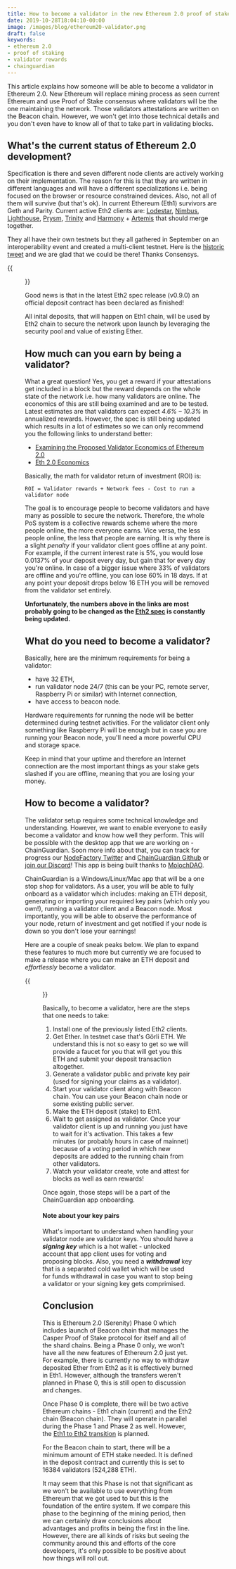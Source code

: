 ```yaml
---
title: How to become a validator in the new Ethereum 2.0 proof of stake system
date: 2019-10-28T18:04:10-00:00
image: /images/blog/ethereum20-validator.png
draft: false
keywords:
- ethereum 2.0
- proof of staking
- validator rewards
- chainguardian
---
```


This article explains how someone will be able to become a validator in Ethereum 2.0. New Ethereum will replace mining process as seen current Ethereum and use Proof of Stake consensus where validators will be the one maintaining the network. Those validators attestations are written on the Beacon chain. However, we won't get into those technical details and you don't even have to know all of that to take part in validating blocks.


## What's the current status of Ethereum 2.0 development?

Specification is there and seven different node clients are actively working on their implementation. The reason for this is that they are written in different languages and will have a different specializations i.e. being focused on the browser or resource constrained devices. Also, not all of them will survive (but that's ok). In current Ethereum (Eth1) survivors are Geth and Parity. Current active Eth2 clients are: [Lodestar](https://github.com/ChainSafe/lodestar), [Nimbus](https://github.com/status-im/nimbus), [Lighthouse](https://github.com/sigp/lighthouse), [Prysm](https://github.com/prysmaticlabs/prysm), [Trinity](https://github.com/ethereum/trinity) and [Harmony](https://github.com/ether-camp/ethereum-harmony) + [Artemis](https://github.com/PegaSysEng/artemis) that should merge together.


They all have their own testnets but they all gathered in September on an interoperability event and created a multi-client testnet. Here is the [historic tweet](https://twitter.com/JonnyRhea/status/1172233598109442049) and we are glad that we could be there! Thanks Consensys.

{{<figure src="https://pbs.twimg.com/media/EEWcf2pW4AUQNJ6?format=jpg&name=4096x4096" title="First launch of the Ethereum 2.0 clients, tweet by Joseph Delong" >}}

Good news is that in the latest Eth2 spec release (v0.9.0) an official deposit contract has been declared as finished!

All inital deposits, that will happen on Eth1 chain, will be used by Eth2 chain to secure the network upon launch by leveraging the security pool and value of existing Ether.


## How much can you earn by being a validator?

What a great question! Yes, you get a reward if your attestations get included in a block but the reward depends on the whole state of the network i.e. how many validators are online. The economics of this are still being examined and are to be tested. Latest estimates are that validators can expect *4.6% – 10.3%* in annualized rewards. However, the spec is still being updated which results in a lot of estimates so we can only recommend you the following links to understand better:
 - [Examining the Proposed Validator Economics of Ethereum 2.0](https://media.consensys.net/examining-the-proposed-validator-economics-of-ethereum-2-0-82b934fb4326)
 - [Eth 2.0 Economics](https://docs.ethhub.io/ethereum-roadmap/ethereum-2.0/eth-2.0-economics/)



Basically, the math for validator return of investment (ROI) is:
```
ROI = Validator rewards + Network fees - Cost to run a validator node
```

The goal is to encourage people to become validators and have many as possible to secure the network. Therefore, the whole PoS system is a collective rewards scheme where the more people online, the more everyone earns. Vice versa, the less people online, the less that people are earning. It is why there is a slight *penalty* if your validator client goes offline at any point. For example, if the current interest rate is 5%, you would lose 0.0137% of your deposit every day, but gain that for every day you're online. In case of a bigger issue where 33% of validators are offline and you're offline, you can lose 60% in 18 days. If at any point your deposit drops below 16 ETH you will be removed from the validator set entirely.

**Unfortunately, the numbers above in the links are most probably going to be changed as the [Eth2 spec](https://github.com/ethereum/eth2.0-specs) is constantly being updated.**


## What do you need to become a validator?

Basically, here are the minimum requirements for being a validator:
 - have 32 ETH,
 - run validator node 24/7 (this can be your PC, remote server, Raspberry Pi or similar) with Internet connection,
 - have access to beacon node.

Hardware requirements for running the node will be better determined during testnet activities. For the validator client only something like Raspberry Pi will be enough but in case you are running your Beacon node, you'll need a more powerful CPU and storage space.

Keep in mind that your uptime and therefore an Internet connection are the most important things as your stake gets slashed if you are offline, meaning that you are losing your money.


## How to become a validator?

The validator setup requires some technical knowledge and understanding. However, we want to enable everyone to easily become a validator and know how well they perform. This will be possible with the desktop app that we are working on - ChainGuardian. Soon more info about that, you can track for progress our [NodeFactory Twitter](https://twitter.com/nodefactoryio) and [ChainGuardian Github](http://github.com/nodefactoryIo/chainGuardian) or [join our Discord](https://discord.gg/k6Cu6PB)! This app is being built thanks to [MolochDAO](https://molochdao.com).

ChainGuardian is a Windows/Linux/Mac app that will be a one stop shop for validators. As a user, you will be able to fully onboard as a validator which includes: making an ETH deposit, generating or importing your required key pairs (which only you own!), running a validator client and a Beacon node. Most importantly, you will be able to observe the performance of your node, return of investment and get notified if your node is down so you don't lose your earnings!

Here are a couple of sneak peaks below. We plan to expand these features to much more but currently we are focused to make a release where you can make an ETH deposit and *effortlessly* become a validator.

{{<figure src="/images/blog/chainguardian_collage.png" title="ChainGuardian desktop application previews" >}}

Basically, to become a validator, here are the steps that one needs to take:

1. Install one of the previously listed Eth2 clients.
2. Get Ether. In testnet case that's Görli ETH. We understand this is not so easy to get so we will provide a faucet for you that will get you this ETH and submit your deposit transaction altogether. 
3. Generate a validator public and private key pair (used for signing your claims as a validator).
4. Start your validator client along with Beacon chain. You can use your Beacon chain node or some existing public server.
5. Make the ETH deposit (stake) to Eth1.
6. Wait to get assigned as validator. Once your validator client is up and running you just have to wait for it's activation. This takes a few minutes (or probably hours in case of mainnet) because of a voting period in which new deposits are added to the running chain from other validators.
7. Watch your validator create, vote and attest for blocks as well as earn rewards!

Once again, those steps will be a part of the ChainGuardian app onboarding. 

#### Note about your key pairs
 
What's important to understand when handling your validator node are validator keys. You should have a ***signing key*** which is a hot wallet - unlocked account that app client uses for voting and proposing blocks. Also, you need a ***withdrawal*** key that is a separated cold wallet which will be used for funds withdrawal in case you want to stop being a validator or your signing key gets comprimised.


## Conclusion

This is Ethereum 2.0 (Serenity) Phase 0 which includes launch of Beacon chain that manages the Casper Proof of Stake protocol for itself and all of the shard chains. Being a Phase 0 only, we won't have all the new features of Ethereum 2.0 just yet. For example, there is currently no way to withdraw deposited Ether from Eth2 as it is effectively burned in Eth1. However, although the transfers weren't planned in Phase 0, this is still open to discussion and changes.

Once Phase 0 is complete, there will be two active Ethereum chains - Eth1 chain (current) and the Eth2 chain (Beacon chain). They will operate in parallel during the Phase 1 and Phase 2 as well. However, the [Eth1 to Eth2 transition](https://ethresear.ch/t/the-eth1-eth2-transition/6265) is planned.

For the Beacon chain to start, there will be a minimum amount of ETH stake needed. It is defined in the deposit contract and currently this is set to 16384 validators (524,288 ETH). 

It may seem that this Phase is not that significant as we won't be available to use everything from Ethereum that we got used to but this is the foundation of the entire system. If we compare this phase to the beginning of the mining period, then we can certainly draw conclusions about advantages and profits in being the first in the line. However, there are all kinds of risks but seeing the community around this and efforts of the core developers, it's only possible to be positive about how things will roll out.